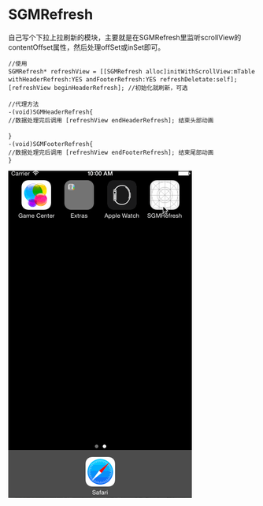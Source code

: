 # SGMRefresh
自己写个下拉上拉刷新的模块，主要就是在SGMRefresh里监听scrollView的contentOffset属性，然后处理offSet或inSet即可。
```
//使用
SGMRefresh* refreshView = [[SGMRefresh alloc]initWithScrollView:mTable withHeaderRefresh:YES andFooterRefresh:YES refreshDeletate:self];
[refreshView beginHeaderRefresh]; //初始化就刷新，可选

//代理方法
-(void)SGMHeaderRefresh{
//数据处理完后调用 [refreshView endHeaderRefresh]; 结束头部动画

}
-(void)SGMFooterRefresh{
//数据处理完后调用 [refreshView endFooterRefresh]; 结束尾部动画
}
```
![图片](https://github.com/AndyFightting/SGMRefresh/blob/master/simple.gif)
